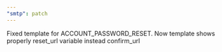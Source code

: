 ```yaml
---
"smtp": patch
---
```


Fixed template for ACCOUNT_PASSWORD_RESET. Now template shows properly reset_url variable instead confirm_url
